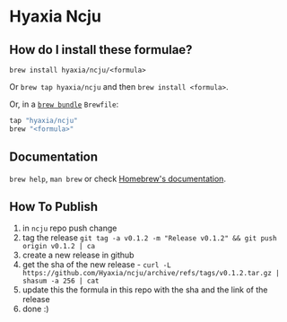 # Hyaxia Ncju

## How do I install these formulae?

`brew install hyaxia/ncju/<formula>`

Or `brew tap hyaxia/ncju` and then `brew install <formula>`.

Or, in a [`brew bundle`](https://github.com/Homebrew/homebrew-bundle) `Brewfile`:

```ruby
tap "hyaxia/ncju"
brew "<formula>"
```

## Documentation

`brew help`, `man brew` or check [Homebrew's documentation](https://docs.brew.sh).

## How To Publish

1. in `ncju` repo push change
2. tag the release `git tag -a v0.1.2 -m "Release v0.1.2" && git push origin v0.1.2 | ca`
3. create a new release in github
4. get the sha of the new release - `curl -L https://github.com/Hyaxia/ncju/archive/refs/tags/v0.1.2.tar.gz | shasum -a 256 | cat`
5. update this the formula in this repo with the sha and the link of the release
6. done :)



